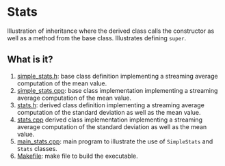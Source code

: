 # Stats
Illustration of inheritance where the derived class calls the constructor
as well as a method from the base class.  Illustrates defining `super`.

## What is it?
1. [simple_stats.h](simple_stats.h): base class definition implementing a streaming
    average computation of the mean value.
1. [simple_stats.cpp](simple_stats.cpp): base class implementation implementing a streaming
    average computation of the mean value.
1. [stats.h](stats.h): derived class definition implementing a streaming
    average computation of the standard deviation as well as the mean
    value.
1. [stats.cpp](stats.cpp) derived class implementation implementing a streaming
    average computation of the standard deviation as well as the mean
    value.
1. [main_stats.cpp](main_stats.cpp): main program to illustrate the use of `SimpleStats`
    and `Stats` classes.
1. [Makefile](Makefile): make file to build the executable.
